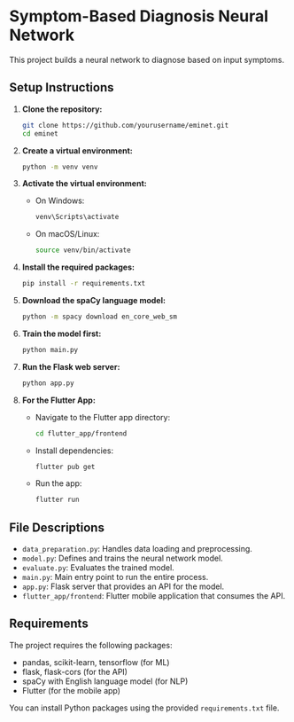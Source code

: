 # Symptom-Based Diagnosis Neural Network

This project builds a neural network to diagnose based on input symptoms.

## Setup Instructions

1. **Clone the repository:**
    ```sh
    git clone https://github.com/yourusername/eminet.git
    cd eminet
    ```

2. **Create a virtual environment:**
    ```sh
    python -m venv venv
    ```

3. **Activate the virtual environment:**
    - On Windows:
        ```sh
        venv\Scripts\activate
        ```
    - On macOS/Linux:
        ```sh
        source venv/bin/activate
        ```

4. **Install the required packages:**
    ```sh
    pip install -r requirements.txt
    ```

5. **Download the spaCy language model:**
    ```sh
    python -m spacy download en_core_web_sm
    ```

6. **Train the model first:**
    ```sh
    python main.py
    ```

7. **Run the Flask web server:**
    ```sh
    python app.py
    ```

8. **For the Flutter App:**
   - Navigate to the Flutter app directory:
     ```sh
     cd flutter_app/frontend
     ```
   - Install dependencies:
     ```sh
     flutter pub get
     ```
   - Run the app:
     ```sh
     flutter run
     ```

## File Descriptions

- `data_preparation.py`: Handles data loading and preprocessing.
- `model.py`: Defines and trains the neural network model.
- `evaluate.py`: Evaluates the trained model.
- `main.py`: Main entry point to run the entire process.
- `app.py`: Flask server that provides an API for the model.
- `flutter_app/frontend`: Flutter mobile application that consumes the API.

## Requirements

The project requires the following packages:
- pandas, scikit-learn, tensorflow (for ML)
- flask, flask-cors (for the API)
- spaCy with English language model (for NLP)
- Flutter (for the mobile app)

You can install Python packages using the provided `requirements.txt` file.
